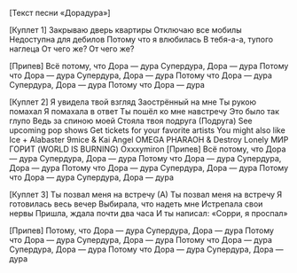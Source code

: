 [Текст песни «Дорадура»]

[Куплет 1]
Закрываю дверь квартиры
Отключаю все мобилы
Недоступна для дебилов
Потому что я влюбилась
В тебя-а-а, тупого наглеца
От чего же? От чего же?

[Припев]
Всё потому, что Дора — дура
Супердура, Дора — дура
Потому что Дора — дура
Супердура, Дора — дура
Потому что Дора — дура
Супердура, Дора — дура
Потому что Дора — дура

[Куплет 2]
Я увидела твой взгляд
Заострённый на мне
Ты рукою помахал
Я помахала в ответ
Ты пошёл ко мне навстречу
Это было так глупо
Ведь за спиною моей
Стояла твоя подруга (Подруга)
See upcoming pop shows
Get tickets for your favorite artists
You might also like
Ice + Alabaster
9mice & Kai Angel
OMEGA
PHARAOH & Destroy Lonely
МИР ГОРИТ (WORLD IS BURNING)
Oxxxymiron
[Припев]
Всё потому, что Дора — дура
Супердура, Дора — дура
Потому что Дора — дура
Супердура, Дора — дура
Потому что Дора — дура
Супердура, Дора — дура
Потому что Дора — дура
Супердура, Дора — дура

[Куплет 3]
Ты позвал меня на встречу (А)
Ты позвал меня на встречу
Я готовилась весь вечер
Выбирала, что надеть мне
Истрепала свои нервы
Пришла, ждала почти два часа
И ты написал: «Сорри, я проспал»

[Припев]
Потому, что Дора — дура
Супердура, Дора — дура
Потому что Дора — дура
Супердура, Дора — дура
Потому что Дора — дура
Супердура, Дора — дура
Потому что Дора — дура
Супердура, Дора — дура

